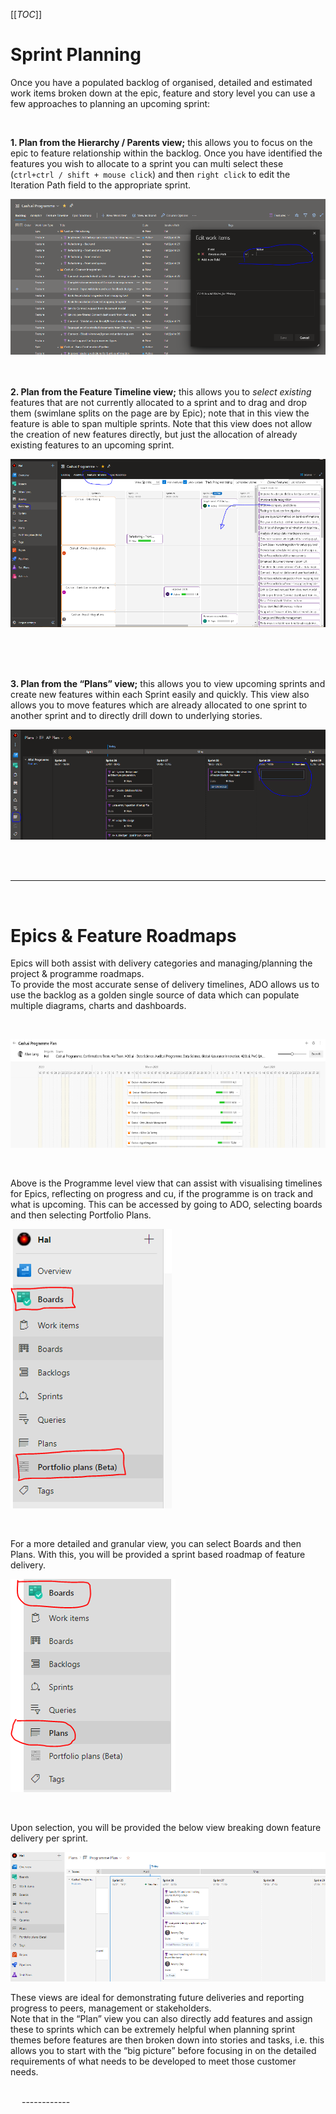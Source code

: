 
[[_TOC_]]




# Sprint Planning

Once you have a populated backlog of organised, detailed and estimated work items broken down at the epic, feature and story level you can use a few approaches to planning an upcoming sprint: 

<br/>

**1. Plan from the Hierarchy / Parents view;** this allows you to focus on the epic to feature relationship within the backlog. Once you have identified the features you wish to allocate to a sprint you can multi select these (`ctrl+ctrl / shift + mouse click`) and then `right click` to edit the Iteration Path field to the appropriate sprint.


 ![image.png](.attachments/image-sprint-plan-1.png)
 
<br/>
<br/>

**2. Plan from the Feature Timeline view;** this allows you to *select existing* features that are not currently allocated to a sprint and to drag and drop them (swimlane splits on the page are by Epic); note that in this view the feature is able to span multiple sprints. Note that this view does not allow the creation of new features directly, but just the allocation of already existing features to an upcoming sprint.

  ![image.png](.attachments/image-feature-timeline-1.png)

<br/>
<br/>
<br/>

**3. Plan from the “Plans” view;** this allows you to view upcoming sprints and create new features within each Sprint easily and quickly. This view also allows you to move features which are already allocated to one sprint to another sprint and to directly drill down to underlying stories.

  ![image.png](.attachments/image-plans-view.png)
 

<br/>
<br/>

-----------------

<br>


# Epics & Feature Roadmaps
Epics will both assist with delivery categories and managing/planning the project & programme roadmaps.
<br/>
To provide the most accurate sense of delivery timelines, ADO allows us to use the backlog as a golden single source of data which can populate multiple diagrams, charts and dashboards.

 <br/>
 
  ![image.png](.attachments/image-program-plan-1.png)
  
  <br/>

Above is the Programme level view that can assist with visualising timelines for Epics, reflecting on progress and cu, if the programme is on track and what is upcoming. This can be accessed by going to ADO, selecting boards and then selecting Portfolio Plans.

 ![image.png](.attachments/image-side-menu.png) 

<br/>

For a more detailed and granular view, you can select Boards and then Plans. With this, you will be provided a sprint based roadmap of feature delivery.
 
  ![image.png](.attachments/image-sidemenu-2.png) 

<br/>

Upon selection, you will be provided the below view breaking down feature delivery per sprint. 

 ![image.png](.attachments/image-breakdown-view.png) 

These views are ideal for demonstrating future deliveries and reporting progress to peers, management or stakeholders.
<br/>
Note that in the “Plan” view you can also directly add features and assign these to sprints which can be extremely helpful when planning sprint themes before features are then broken down into stories and tasks, i.e. this allows you to start with the “big picture” before focusing in on the detailed requirements of what needs to be developed to meet those customer needs. 


<br>
 
------------